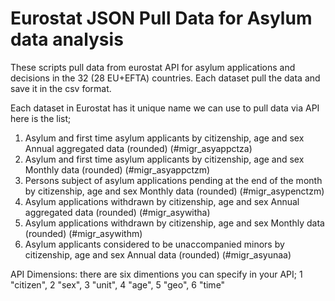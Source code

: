 # Eurostat JSON Pull Data for Asylum data analysis
These scripts pull data from eurostat API for asylum applications and decisions in the 32 (28 EU+EFTA) countries. Each dataset pull the data and save it in the csv format. 

Each dataset in Eurostat has it unique name we can use to pull data via API
here is the list;

1.	Asylum and first time asylum applicants by citizenship, age and sex Annual aggregated data (rounded) (#migr_asyappctza)	 
2.	Asylum and first time asylum applicants by citizenship, age and sex Monthly data (rounded) (#migr_asyappctzm)
3.	Persons subject of asylum applications pending at the end of the month by citizenship, age and sex Monthly data (rounded) (#migr_asypenctzm)
4.	Asylum applications withdrawn by citizenship, age and sex Annual aggregated data (rounded) (#migr_asywitha)
5.	Asylum applications withdrawn by citizenship, age and sex Monthly data (rounded) (#migr_asywithm)	 
6.	Asylum applicants considered to be unaccompanied minors by citizenship, age and sex Annual data (rounded) (#migr_asyunaa)

API Dimensions: there are six dimentions you can specify in your API;
 1	"citizen",
 2	"sex",
 3	"unit",
 4	"age",
 5	"geo",
 6	"time" 
